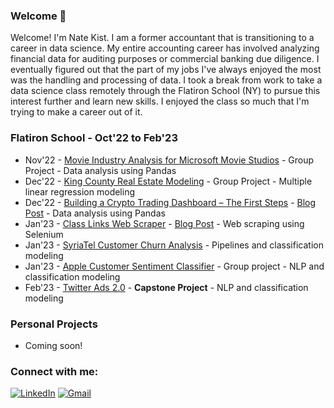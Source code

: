 ### Welcome 👋

Welcome! I'm Nate Kist.  I am a former accountant that is transitioning to a career in data science.  My entire accounting career has involved analyzing financial data for auditing purposes or commercial banking due diligence.  I eventually figured out that the part of my jobs I've always enjoyed the most was the handling and processing of data.  I took a break from work to take a data science class remotely through the Flatiron School (NY) to pursue this interest further and learn new skills.  I enjoyed the class so much that I'm trying to make a career out of it.   

### Flatiron School - Oct'22 to Feb'23
* Nov'22 - [Movie Industry Analysis for Microsoft Movie Studios](https://github.com/fetterollie/Microsoft-Movie-Analysis) - Group Project - Data analysis using Pandas
* Dec'22 - [King County Real Estate Modeling](https://github.com/ilanhaskel/Sleep-Regression-Project2) - Group Project - Multiple linear regression modeling
* Dec'22 - [Building a Crypto Trading Dashboard – The First Steps](https://github.com/nate102938/blog_2_repository) - [Blog Post](https://nate23424533.wordpress.com/2022/12/05/building-a-crypto-trading-dashboard-the-first-steps/) - Data analysis using Pandas
* Jan'23 - [Class Links Web Scraper](https://github.com/nate102938/class_links_web_scraper) - [Blog Post](https://nate23424533.wordpress.com/2023/01/23/web-scraping-tips/) - Web scraping using Selenium
* Jan'23 - [SyriaTel Customer Churn Analysis](https://github.com/nate102938/SyriaTel_customer_churn) - Pipelines and classification modeling
* Jan'23 - [Apple Customer Sentiment Classifier](https://github.com/josecastillofl/phase_4_project) - Group project - NLP and classification modeling
* Feb'23 - [Twitter Ads 2.0](https://github.com/nate102938/twitter_classifier) - **Capstone Project** - NLP and classification modeling
    
### Personal Projects

* Coming soon! 


### Connect with me:
[![LinkedIn](https://camo.githubusercontent.com/5e3d78e5310a41c0667e07077cf93596229de398b154b83885dc068874ed5365/68747470733a2f2f696d672e736869656c64732e696f2f62616467652f6c696e6b6564696e2d2532333145373742352e7376673f267374796c653d666f722d7468652d6261646765266c6f676f3d6c696e6b6564696e266c6f676f436f6c6f723d7768697465)](https://www.linkedin.com/in/kistnate/) [![Gmail](https://camo.githubusercontent.com/571384769c09e0c66b45e39b5be70f68f552db3e2b2311bc2064f0d4a9f5983b/68747470733a2f2f696d672e736869656c64732e696f2f62616467652f476d61696c2d4431343833363f7374796c653d666f722d7468652d6261646765266c6f676f3d676d61696c266c6f676f436f6c6f723d7768697465)](mailto:natekist@gmail.com)
